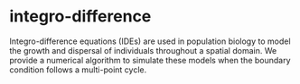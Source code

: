 # integro-difference
Integro-difference equations (IDEs) are used in population biology to model the growth and dispersal of individuals throughout a
spatial domain. We provide a numerical algorithm to simulate these models when the boundary condition follows a multi-point cycle.

